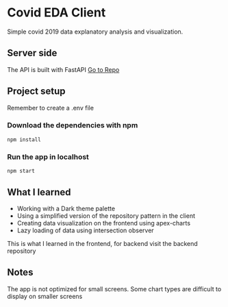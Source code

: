 # Covid EDA Client

Simple covid 2019 data explanatory analysis and visualization.

## Server side

The API is built with FastAPI [Go to Repo](https://github.com/dgop92/covid-visual-eda)

## Project setup

Remember to create a .env file

### Download the dependencies with npm

```
npm install
```

### Run the app in localhost

```
npm start
```

## What I learned

- Working with a Dark theme palette
- Using a simplified version of the repository pattern in the client
- Creating data visualization on the frontend using apex-charts
- Lazy loading of data using intersection observer

This is what I learned in the frontend, for backend visit the backend repository

## Notes

The app is not optimized for small screens. Some chart types are difficult to display on smaller screens
